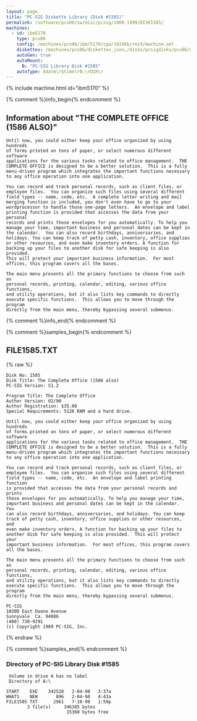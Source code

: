 ```yaml
---
layout: page
title: "PC-SIG Diskette Library (Disk #1585)"
permalink: /software/pcx86/sw/misc/pcsig/1000-1999/DISK1585/
machines:
  - id: ibm5170
    type: pcx86
    config: /machines/pcx86/ibm/5170/cga/1024kb/rev3/machine.xml
    diskettes: /machines/pcx86/diskettes.json,/disks/pcsigdisks/pcx86/diskettes.json
    autoGen: true
    autoMount:
      B: "PC-SIG Library Disk #1585"
    autoType: $date\r$time\rB:\rDIR\r
---
```


{% include machine.html id="ibm5170" %}

{% comment %}info_begin{% endcomment %}

## Information about "THE COMPLETE OFFICE (1586 ALSO)"

    Until now, you could either keep your office organized by using hundreds
    of forms printed on tons of paper, or select numerous different software
    applications for the various tasks related to office management.  THE
    COMPLETE OFFICE is designed to be a better solution.  This is a fully
    menu-driven program which integrates the important functions necessary
    to any office operation into one application.
    
    You can record and track personal records, such as client files, or
    employee files.  You can organize such files using several different
    field types -- name, code, etc.  A complete letter writing and mail
    merging function is included, you don't even have to go to your
    wordprocessor to handle those one-page letters.  An envelope and label
    printing function is provided that accesses the data from your personal
    records and prints those envelopes for you automatically. To help you
    manage your time, important business and personal dates can be kept in
    the calendar.  You can also record birthdays, anniversaries, and
    holidays. You can keep track of petty cash, inventory, office supplies
    or other resources, and even make inventory orders. A function for
    backing up your files to another disk for safe keeping is also provided.
    This will protect your important business information.  For most
    offices, this program covers all the bases.
    
    The main menu presents all the primary functions to choose from such as
    personal records, printing, calendar, editing, various office functions,
    and utility operations, but it also lists key commands to directly
    execute specific functions.  This allows you to move through the program
    directly from the main menu, thereby bypassing several submenus.
{% comment %}info_end{% endcomment %}

{% comment %}samples_begin{% endcomment %}

## FILE1585.TXT

{% raw %}
```
Disk No: 1585                                                           
Disk Title: The Complete Office (1586 also)                             
PC-SIG Version: S1.2                                                    
                                                                        
Program Title: The Complete Office                                      
Author Version: 02/90                                                   
Author Registration: $35.00                                             
Special Requirements: 512K RAM and a hard drive.                        
                                                                        
Until now, you could either keep your office organized by using hundreds
of forms printed on tons of paper, or select numerous different software
applications for the various tasks related to office management.  THE   
COMPLETE OFFICE is designed to be a better solution.  This is a fully   
menu-driven program which integrates the important functions necessary  
to any office operation into one application.                           
                                                                        
You can record and track personal records, such as client files, or     
employee files.  You can organize such files using several different    
field types -- name, code, etc.  An envelope and label printing function
is provided that accesses the data from your personal records and prints
those envelopes for you automatically. To help you manage your time,    
important business and personal dates can be kept in the calendar.  You 
can also record birthdays, anniversaries, and holidays. You can keep    
track of petty cash, inventory, office supplies or other resources, and 
even make inventory orders. A function for backing up your files to     
another disk for safe keeping is also provided.  This will protect your 
important business information.  For most offices, this program covers  
all the bases.                                                          
                                                                        
The main menu presents all the primary functions to choose from such as 
personal records, printing, calendar, editing, various office functions,
and utility operations, but it also lists key commands to directly      
execute specific functions.  This allows you to move through the program
directly from the main menu, thereby bypassing several submenus.        
                                                                        
PC-SIG                                                                  
1030D East Duane Avenue                                                 
Sunnyvale  Ca. 94086                                                    
(408) 730-9291                                                          
(c) Copyright 1989 PC-SIG, Inc.                                         
```
{% endraw %}

{% comment %}samples_end{% endcomment %}

### Directory of PC-SIG Library Disk #1585

     Volume in drive A has no label
     Directory of A:\

    START    EXE    342528   2-04-90   3:37a
    WHATS    NEW       896   2-04-90   4:43a
    FILE1585 TXT      2961   7-10-90   1:59p
            3 file(s)     346385 bytes
                           15360 bytes free

